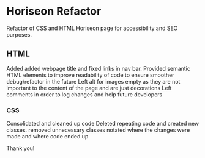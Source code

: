 # Horiseon Refactor
 Refactor of CSS and HTML Horiseon page for accessibility and SEO purposes.

## HTML
 Added added webpage title and fixed links in nav bar.
 Provided semantic HTML elements to improve readability of code to ensure smoother debug/refactor in the future
 Left alt for images empty as they are not important to the content of the page and are just decorations
 Left comments in order to  log changes and help future developers

 ### CSS
 Consolidated and cleaned up code
 Deleted repeating code and created new classes.
 removed unnecessary classes
 notated where the changes were made and where code ended up

 Thank you!

